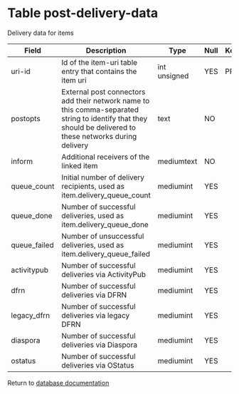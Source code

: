 Table post-delivery-data
===========
Delivery data for items

| Field | Description | Type | Null | Key | Default | Extra |
| ----- | ----------- | ---- | ---- | --- | ------- | ----- |
| uri-id | Id of the item-uri table entry that contains the item uri | int unsigned | YES | PRI | NULL |  |    
| postopts | External post connectors add their network name to this comma-separated string to identify that they should be delivered to these networks during delivery | text | NO |  | NULL |  |    
| inform | Additional receivers of the linked item | mediumtext | NO |  | NULL |  |    
| queue_count | Initial number of delivery recipients, used as item.delivery_queue_count | mediumint | YES |  | 0 |  |    
| queue_done | Number of successful deliveries, used as item.delivery_queue_done | mediumint | YES |  | 0 |  |    
| queue_failed | Number of unsuccessful deliveries, used as item.delivery_queue_failed | mediumint | YES |  | 0 |  |    
| activitypub | Number of successful deliveries via ActivityPub | mediumint | YES |  | 0 |  |    
| dfrn | Number of successful deliveries via DFRN | mediumint | YES |  | 0 |  |    
| legacy_dfrn | Number of successful deliveries via legacy DFRN | mediumint | YES |  | 0 |  |    
| diaspora | Number of successful deliveries via Diaspora | mediumint | YES |  | 0 |  |    
| ostatus | Number of successful deliveries via OStatus | mediumint | YES |  | 0 |  |    

Return to [database documentation](help/database)
